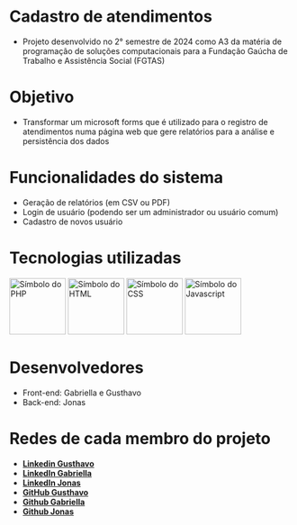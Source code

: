# Cadastro de atendimentos

- Projeto desenvolvido no 2° semestre de 2024 como A3 da matéria de programação de soluções computacionais para a Fundação Gaúcha de Trabalho e Assistência Social (FGTAS)

# Objetivo
- Transformar um microsoft forms que é utilizado para o registro de atendimentos numa página web que gere relatórios para a análise e persistência dos dados

# Funcionalidades do sistema
- Geração de relatórios (em CSV ou PDF)
- Login de usuário (podendo ser um administrador ou usuário comum)
- Cadastro de novos usuário
  
# Tecnologias utilizadas
<div>
  <img height="100" width="100" loading="lazy" src="https://cdn.jsdelivr.net/gh/devicons/devicon@latest/icons/php/php-original.svg" alt="Símbolo do PHP"/>
  <img height="100" width="100" loading="lazy" src="https://cdn.jsdelivr.net/gh/devicons/devicon@latest/icons/html5/html5-original.svg" alt="Símbolo do HTML"/>
  <img height="100" width="100" loading="lazy" src="https://cdn.jsdelivr.net/gh/devicons/devicon@latest/icons/css3/css3-original.svg" alt="Símbolo do CSS" />
  <img height="100" width="100" loading="lazy" src="https://cdn.jsdelivr.net/gh/devicons/devicon@latest/icons/javascript/javascript-original.svg" alt="Símbolo do Javascript" />
</div>

# Desenvolvedores
- Front-end: Gabriella e Gusthavo
- Back-end: Jonas

# Redes de cada membro do projeto

- **[Linkedin Gusthavo](https://www.linkedin.com/in/gusthavosoares/)**
- **[LinkedIn Gabriella](https://www.linkedin.com/in/gabriellarodriguesdasilva/)**
- **[LinkedIn Jonas](https://www.linkedin.com/in/jonas-silva-de-jesus/)**
- **[GitHub Gusthavo](https://github.com/GusthavoSoares)**
- **[Github Gabriella](https://github.com/Gabyzoca)**
- **[Github Jonas](https://github.com/JonasSJesus)**




  
